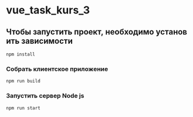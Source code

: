 # vue_task_kurs_3

## Чтобы запустить проект, необходимо установить зависимости
```
npm install
```

### Собрать клиентское приложение
```
npm run build
```

### Запустить сервер Node js
```
npm run start
```
